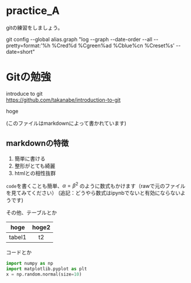 # practice_A
gitの練習をしましょう。

git config --global alias.graph "log --graph --date-order --all --pretty=format:'%h %Cred%d %Cgreen%ad %Cblue%cn %Creset%s' --date=short"

# Gitの勉強

introduce to git  
https://github.com/takanabe/introduction-to-git

hoge


(このファイルはmarkdownによって書かれています)

## markdownの特徴

1. 簡単に書ける
2. 整形がとても綺麗
3. htmlとの相性抜群

`code`を書くことも簡単、$\alpha=\beta^2$ のように数式もかけます（rawで元のファイルを見てみてください）
(追記：どうやら数式はipynbでないと有効にならないようです)

その他、テーブルとか

|hoge|hoge2|
|:-:|:-:|
|tabel1|t2|

コードとか

```python
import numpy as np
import matplotlib.pyplot as plt
x = np.random.normal(size=10)
```
